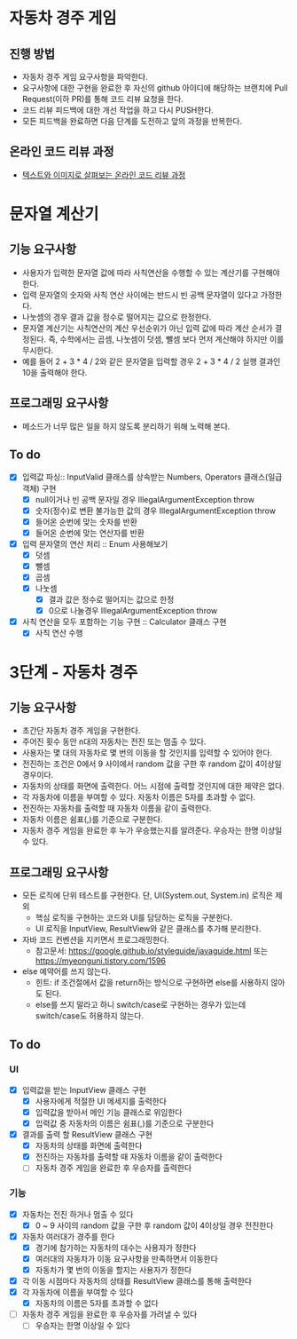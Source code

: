 # 자동차 경주 게임
## 진행 방법
* 자동차 경주 게임 요구사항을 파악한다.
* 요구사항에 대한 구현을 완료한 후 자신의 github 아이디에 해당하는 브랜치에 Pull Request(이하 PR)를 통해 코드 리뷰 요청을 한다.
* 코드 리뷰 피드백에 대한 개선 작업을 하고 다시 PUSH한다.
* 모든 피드백을 완료하면 다음 단계를 도전하고 앞의 과정을 반복한다.

## 온라인 코드 리뷰 과정
* [텍스트와 이미지로 살펴보는 온라인 코드 리뷰 과정](https://github.com/next-step/nextstep-docs/tree/master/codereview)

# 문자열 계산기
## 기능 요구사항
* 사용자가 입력한 문자열 값에 따라 사칙연산을 수행할 수 있는 계산기를 구현해야 한다.
* 입력 문자열의 숫자와 사칙 연산 사이에는 반드시 빈 공백 문자열이 있다고 가정한다.
* 나눗셈의 경우 결과 값을 정수로 떨어지는 값으로 한정한다.
* 문자열 계산기는 사칙연산의 계산 우선순위가 아닌 입력 값에 따라 계산 순서가 결정된다. 즉, 수학에서는 곱셈, 나눗셈이 덧셈, 뺄셈 보다 먼저 계산해야 하지만 이를 무시한다.
* 예를 들어 2 + 3 * 4 / 2와 같은 문자열을 입력할 경우 2 + 3 * 4 / 2 실행 결과인 10을 출력해야 한다.

## 프로그래밍 요구사항
* 메소드가 너무 많은 일을 하지 않도록 분리하기 위해 노력해 본다.

## To do
 - [X] 입력값 파싱:: InputValid 클래스를 상속받는 Numbers, Operators 클래스(일급객체) 구현
    - [X] null이거나 빈 공백 문자일 경우 IllegalArgumentException throw
    - [X] 숫자(정수)로 변환 불가능한 값의 경우 IllegalArgumentException throw
    - [X] 들어온 순번에 맞는 숫자를 반환
    - [X] 들어온 순번에 맞는 연산자를 반환
- [X] 입력 문자열의 연산 처리 :: Enum 사용해보기
    - [X] 덧셈
    - [X] 뺄셈
    - [X] 곱셈
    - [X] 나눗셈
        - [X] 결과 값은 정수로 떨어지는 값으로 한정
        - [X] 0으로 나눌경우 IllegalArgumentException throw
 - [X] 사칙 연산을 모두 포함하는 기능 구현 :: Calculator 클래스 구현
    - [X] 사칙 연산 수행
    
# 3단계 - 자동차 경주
## 기능 요구사항
* 초간단 자동차 경주 게임을 구현한다.
* 주어진 횟수 동안 n대의 자동차는 전진 또는 멈출 수 있다.
* 사용자는 몇 대의 자동차로 몇 번의 이동을 할 것인지를 입력할 수 있어야 한다.
* 전진하는 조건은 0에서 9 사이에서 random 값을 구한 후 random 값이 4이상일 경우이다.
* 자동차의 상태를 화면에 출력한다. 어느 시점에 출력할 것인지에 대한 제약은 없다.
* 각 자동차에 이름을 부여할 수 있다. 자동차 이름은 5자를 초과할 수 없다.
* 전진하는 자동차를 출력할 때 자동차 이름을 같이 출력한다.
* 자동차 이름은 쉼표(,)를 기준으로 구분한다.
* 자동차 경주 게임을 완료한 후 누가 우승했는지를 알려준다. 우승자는 한명 이상일 수 있다.

## 프로그래밍 요구사항
* 모든 로직에 단위 테스트를 구현한다. 단, UI(System.out, System.in) 로직은 제외
    * 핵심 로직을 구현하는 코드와 UI를 담당하는 로직을 구분한다.
    * UI 로직을 InputView, ResultView와 같은 클래스를 추가해 분리한다.
* 자바 코드 컨벤션을 지키면서 프로그래밍한다.
    * 참고문서: https://google.github.io/styleguide/javaguide.html 또는 https://myeonguni.tistory.com/1596
* else 예약어를 쓰지 않는다.
    * 힌트: if 조건절에서 값을 return하는 방식으로 구현하면 else를 사용하지 않아도 된다.
    * else를 쓰지 말라고 하니 switch/case로 구현하는 경우가 있는데 switch/case도 허용하지 않는다.
    
## To do

### UI
 - [X] 입력값을 받는 InputView 클래스 구현
    - [X] 사용자에게 적절한 UI 메세지를 출력한다
    - [X] 입력값을 받아서 메인 기능 클래스로 위임한다
    - [X] 입력값 중 자동차의 이름은 쉼표(,)를 기준으로 구분한다
 - [X] 결과를 출력 할 ResultView 클래스 구현
    - [X] 자동차의 상태를 화면에 출력한다
    - [X] 전진하는 자동차를 출력할 때 자동차 이름을 같이 출력한다
    - [ ] 자동차 경주 게임을 완료한 후 우승자를 출력한다

### 기능
 - [X] 자동차는 전진 하거나 멈출 수 있다
    - [X] 0 ~ 9 사이의 random 값을 구한 후 random 값이 4이상일 경우 전진한다
 - [X] 자동차 여러대가 경주를 한다
    - [X] 경기에 참가하는 자동차의 대수는 사용자가 정한다
    - [X] 여러대의 자동차가 이동 요구사항을 만족하면서 이동한다
    - [X] 자동차가 몇 번의 이동을 할지는 사용자가 정한다
 - [X] 각 이동 시점마다 자동차의 상태를 ResultView 클래스를 통해 출력한다
 - [X] 각 자동차에 이름을 부여할 수 있다
    - [X] 자동차의 이름은 5자를 초과할 수 없다
 - [ ] 자동차 경주 게임을 완료한 후 우승자를 가려낼 수 있다
    - [ ] 우승자는 한명 이상일 수 있다